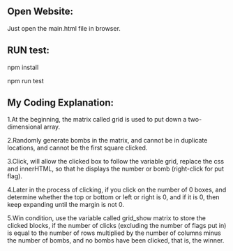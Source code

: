 ## Open Website:

Just open the main.html file in browser.


## RUN test:

npm install

npm run test


## My Coding Explanation:

1.At the beginning, the matrix called grid is used to put down a two-dimensional array.

2.Randomly generate bombs in the matrix, and cannot be in duplicate locations, and cannot be the first square clicked.

3.Click, will allow the clicked box to follow the variable grid, replace the css and innerHTML, so that he displays the number or bomb (right-click for put flag).

4.Later in the process of clicking, if you click on the number of 0 boxes, and determine whether the top or bottom or left or right is 0, and if it is 0, then keep expanding until the margin is not 0.

5.Win condition, use the variable called grid_show matrix to store the clicked blocks, if the number of clicks (excluding the number of flags put in) is equal to the number of rows multiplied by the number of columns minus the number of bombs, and no bombs have been clicked, that is, the winner.

